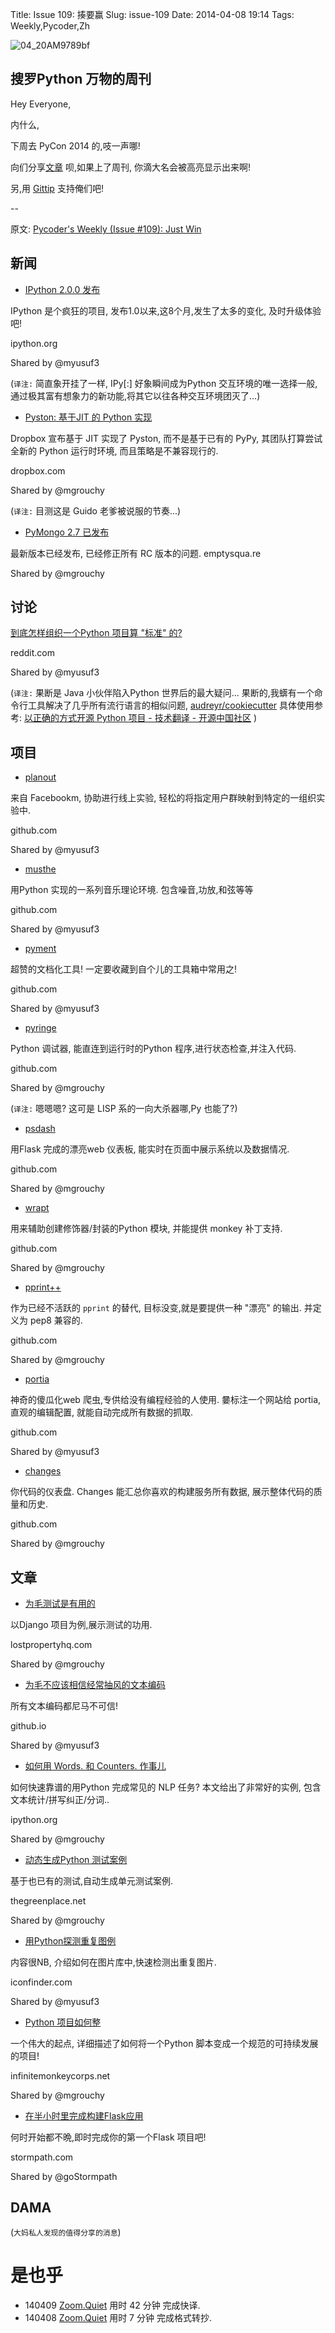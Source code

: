 Title: Issue 109: 揍要赢
Slug: issue-109
Date: 2014-04-08 19:14
Tags: Weekly,Pycoder,Zh 

![04_20AM9789bf](https://gallery.mailchimp.com/9735795484d2e4c204da82a29/images/Image_202014_01_22_20at_2010.45.04_20AM9789bf.png)

##  搜罗Python 万物的周刊
Hey Everyone, 

内什么,

下周去 PyCon 2014 的,吱一声哪!

向们分享[文章](http://pycoders.com/submissions/)
呗,如果上了周刊,
你滴大名会被高亮显示出来啊!

另,用
[Gittip](https://www.gittip.com/PycodersWeekly)
支持俺们吧!

--

原文: [Pycoder's Weekly (Issue #109): Just Win](http://us4.campaign-archive2.com/?u=9735795484d2e4c204da82a29&id=30f21464b5&e=889f3f6a05)


## 新闻
- [IPython 2.0.0 发布](http://ipython.org/ipython-doc/dev/whatsnew/version2.0.html)

IPython 是个疯狂的项目,
发布1.0以来,这8个月,发生了太多的变化,
及时升级体验吧!

ipython.org

Shared by @myusuf3

(`译注:` 简直象开挂了一样, IPy[:] 好象瞬间成为Python 交互环境的唯一选择一般,
通过极其富有想象力的新功能,将其它以往各种交互环境团灭了...)
 
- [Pyston: 基于JIT 的 Python 实现](https://tech.dropbox.com/2014/04/introducing-pyston-an-upcoming-jit-based-python-implementation/)

Dropbox 宣布基于 JIT 实现了 Pyston,
而不是基于已有的 PyPy,
其团队打算尝试全新的 Python 运行时环境,
而且策略是不兼容现行的.

dropbox.com

Shared by @mgrouchy

(`译注:` 目测这是 Guido 老爹被说服的节奏...)
 
- [PyMongo 2.7 已发布](http://emptysqua.re/blog/pymongo-2-7-has-shipped/)

最新版本已经发布,
已经修正所有 RC 版本的问题.
emptysqua.re

Shared by @mgrouchy


## 讨论

[到底怎样组织一个Python 项目算 "标准" 的?](http://www.reddit.com/r/Python/comments/22326i/what_is_the_standard_way_to_organize_a_python/)

reddit.com

Shared by @myusuf3

(`译注:` 果断是 Java 小伙伴陷入Python 世界后的最大疑问...
果断的,我蠎有一个命令行工具解决了几乎所有流行语言的相似问题,
[audreyr/cookiecutter](https://github.com/audreyr/cookiecutter#python)
具体使用参考: [以正确的方式开源 Python 项目 - 技术翻译 - 开源中国社区](http://www.oschina.net/translate/open-sourcing-a-python-project-the-right-way)
)

## 项目

- [planout](https://github.com/facebook/planout)

来自 Facebookm,
协助进行线上实验,
轻松的将指定用户群映射到特定的一组织实验中.


github.com

Shared by @myusuf3
 
- [musthe](https://github.com/falziots/musthe)

用Python 实现的一系列音乐理论环境.
包含噪音,功放,和弦等等

github.com

Shared by @myusuf3
 
- [pyment](https://github.com/dadadel/pyment)


超赞的文档化工具!
一定要收藏到自个儿的工具箱中常用之!

github.com

Shared by @myusuf3
 
- [pyringe](https://github.com/google/pyringe)

Python 调试器,
能直连到运行时的Python 程序,进行状态检查,并注入代码.

github.com

Shared by @mgrouchy
 
(`译注:` 嗯嗯嗯? 这可是 LISP 系的一向大杀器哪,Py 也能了?)

- [psdash](https://github.com/Jahaja/psdash)


用Flask 完成的漂亮web 仪表板,
能实时在页面中展示系统以及数据情况.

github.com

Shared by @mgrouchy
 
- [wrapt](https://github.com/GrahamDumpleton/wrapt)

用来辅助创建修饰器/封装的Python 模块,
并能提供 monkey 补丁支持.

github.com

Shared by @mgrouchy
 
- [pprint++](https://github.com/wolever/pprintpp)

作为已经不活跃的 `pprint` 的替代,
目标没变,就是要提供一种 "漂亮" 的输出.
并定义为 pep8 兼容的.

github.com

Shared by @mgrouchy
 
- [portia](https://github.com/scrapinghub/portia)

神奇的傻瓜化web 爬虫,专供给没有编程经验的人使用.
嘦标注一个网站给 portia,直观的编辑配置,
就能自动完成所有数据的抓取.

github.com

Shared by @myusuf3
 

- [changes](https://github.com/dropbox/changes)


你代码的仪表盘.
Changes 能汇总你喜欢的构建服务所有数据,
展示整体代码的质量和历史.

github.com

Shared by @mgrouchy

## 文章

- [为毛测试是有用的](http://blog.lostpropertyhq.com/why-tests-are-useful/)


以Django 项目为例,展示测试的功用.

lostpropertyhq.com

Shared by @mgrouchy
 
- [为毛不应该相信经常抽风的文本编码](http://rspeer.github.io/blog/2014/03/30/unicode-deadbeef/)

所有文本编码都尼马不可信!

github.io

Shared by @myusuf3
 
- [如何用 Words. 和 Counters. 作事儿](http://nbviewer.ipython.org/url/norvig.com/ipython/How%20to%20Do%20Things%20with%20Words.ipynb)

如何快速靠谱的用Python 完成常见的 NLP 任务?
本文给出了非常好的实例,
包含 文本统计/拼写纠正/分词..

ipython.org

Shared by @mgrouchy
 
- [动态生成Python 测试案例](http://eli.thegreenplace.net/2014/04/02/dynamically-generating-python-test-cases/)

基于也已有的测试,自动生成单元测试案例.

thegreenplace.net

Shared by @mgrouchy
 
- [用Python探测重复图例](http://blog.iconfinder.com/detecting-duplicate-images-using-python/)

内容很NB,
介绍如何在图片库中,快速检测出重复图片.

iconfinder.com

Shared by @myusuf3
 
- [Python 项目如何整](http://infinitemonkeycorps.net/docs/pph/)

一个伟大的起点,
详细描述了如何将一个Python 脚本变成一个规范的可持续发展的项目!

infinitemonkeycorps.net

Shared by @mgrouchy
 
- [在半小时里完成构建Flask应用](https://stormpath.com/blog/build-a-flask-app-in-30-minutes/)


何时开始都不晩,即时完成你的第一个Flask 项目吧!

stormpath.com

Shared by @goStormpath

## DAMA
(`大妈私人发现的值得分享的消息`)


# 是也乎

- 140409 [Zoom.Quiet](http://zoomquiet.org/) 用时 42 分钟 完成快译.
- 140408 [Zoom.Quiet](http://zoomquiet.org/) 用时 7 分钟 完成格式转抄.

 
